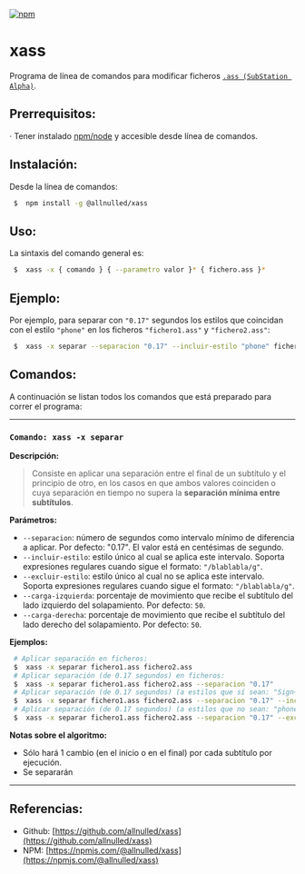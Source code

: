 [![npm](https://nodei.co/npm/@allnulled/xass.png)](https://npmjs.com/@allnulled/xass)

# xass

Programa de línea de comandos para modificar ficheros [`.ass (SubStation Alpha)`](https://en.wikipedia.org/wiki/SubStation_Alpha).

## Prerrequisitos:

  · Tener instalado [npm/node](https://nodejs.org/en/download/) y accesible desde línea de comandos.

## Instalación:

Desde la línea de comandos:

```sh
 $  npm install -g @allnulled/xass
```

## Uso:

La sintaxis del comando general es:

```sh
 $  xass -x { comando } { --parametro valor }* { fichero.ass }*
```

## Ejemplo:

Por ejemplo, para separar con `"0.17"` segundos los estilos que coincidan con el estilo `"phone"` en los ficheros `"fichero1.ass"` y `"fichero2.ass"`:

```sh
 $  xass -x separar --separacion "0.17" --incluir-estilo "phone" fichero1.ass fichero2.ass
```

## Comandos:

A continuación se listan todos los comandos que está preparado para correr el programa:

----

### `Comando: xass -x separar`

**Descripción:**

> Consiste en aplicar una separación entre el final de un subtítulo y el principio de otro, en los casos en que ambos valores coinciden o cuya separación en tiempo no supera la **separación mínima entre subtítulos**.

**Parámetros:**
  - `--separacion`: número de segundos como intervalo mínimo de diferencia a aplicar. Por defecto: "0.17". El valor está en centésimas de segundo.
  - `--incluir-estilo`: estilo único al cual se aplica este intervalo. Soporta expresiones regulares cuando sigue el formato: `"/blablabla/g"`.
  - `--excluir-estilo`: estilo único al cual no se aplica este intervalo. Soporta expresiones regulares cuando sigue el formato: `"/blablabla/g"`.
  - `--carga-izquierda`: porcentaje de movimiento que recibe el subtítulo del lado izquierdo del solapamiento. Por defecto: `50`.
  - `--carga-derecha`: porcentaje de movimiento que recibe el subtítulo del lado derecho del solapamiento. Por defecto: `50`.

**Ejemplos:**

```sh
 # Aplicar separación en ficheros:
 $  xass -x separar fichero1.ass fichero2.ass
 # Aplicar separación (de 0.17 segundos) en ficheros:
 $  xass -x separar fichero1.ass fichero2.ass --separacion "0.17"
 # Aplicar separación (de 0.17 segundos) (a estilos que sí sean: "Sign~") en ficheros:
 $  xass -x separar fichero1.ass fichero2.ass --separacion "0.17" --incluir-estilo "/Sign.*/gi"
 # Aplicar separación (de 0.17 segundos) (a estilos que no sean: "phone") en ficheros:
 $  xass -x separar fichero1.ass fichero2.ass --separacion "0.17" --excluir-estilo "phone"
```

**Notas sobre el algoritmo:**

 - Sólo hará 1 cambio (en el inicio o en el final) por cada subtítulo por ejecución.
 - Se separarán

----

## Referencias:

  - Github: [https://github.com/allnulled/xass](https://github.com/allnulled/xass)
  - NPM: [https://npmjs.com/@allnulled/xass](https://npmjs.com/@allnulled/xass)
